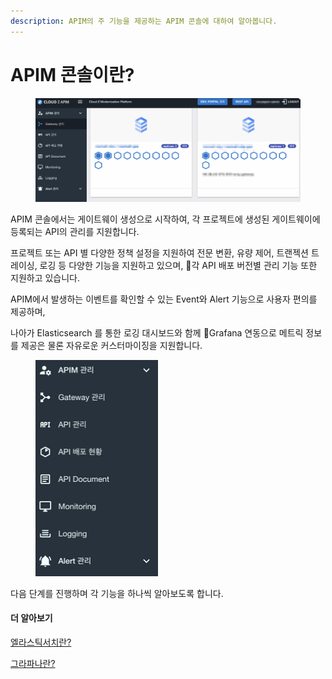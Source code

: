 ```yaml
---
description: APIM의 주 기능을 제공하는 APIM 콘솔에 대하여 알아봅니다.
---
```


# APIM 콘솔이란?

<figure><img src="../.gitbook/assets/image (5) (1) (1) (1).png" alt=""><figcaption></figcaption></figure>

APIM 콘솔에서는 게이트웨이 생성으로 시작하여, 각 프로젝트에 생성된 게이트웨이에 등록되는 API의 관리를 지원합니다.

프로젝트 또는 API 별 다양한 정책 설정을 지원하여 전문 변환, 유량 제어, 트랜젝션 트레이싱, 로깅 등 다양한 기능을 지원하고 있으며, 각 API 배포 버전별 관리 기능 또한 지원하고 있습니다.

APIM에서 발생하는 이벤트를 확인할 수 있는 Event와 Alert 기능으로 사용자 편의를 제공하며,

나아가 Elasticsearch 를 통한 로깅 대시보드와 함께 Grafana 연동으로 메트릭 정보를 제공은 물론 자유로운 커스터마이징을 지원합니다.

<figure><img src="../.gitbook/assets/image (36).png" alt=""><figcaption></figcaption></figure>

다음 단계를 진행하며 각 기능을 하나씩 알아보도록 합니다.

#### 더 알아보기

[엘라스틱서치란?](https://www.elastic.co/kr/elasticsearch)

[그라파나란?](https://grafana.com/)



